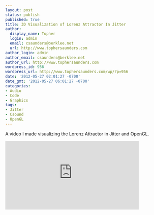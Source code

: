 ```yaml
---
layout: post
status: publish
published: true
title: 3D Visualization of Lorenz Attractor In Jitter
author:
  display_name: Topher
  login: admin
  email: csaunders@berklee.net
  url: http://www.tophersaunders.com
author_login: admin
author_email: csaunders@berklee.net
author_url: http://www.tophersaunders.com
wordpress_id: 956
wordpress_url: http://www.tophersaunders.com/wp/?p=956
date: '2012-05-27 02:01:27 -0700'
date_gmt: '2012-05-27 06:01:27 -0700'
categories:
- Audio
- Code
- Graphics
tags:
- Jitter
- Csound
- OpenGL
---
```

<p>A video I made visualizing the Lorenz Attractor in Jitter and OpenGL.</p>
<p><iframe width="420" height="215" src="http:&#47;&#47;www.youtube.com&#47;embed&#47;ibbqlb5q5bw" frameborder="0" allowfullscreen><&#47;iframe></p>
<p><a href="http:&#47;&#47;www.tophersaunders.com&#47;wp&#47;wp-content&#47;uploads&#47;2012&#47;05&#47;Screen-shot-2013-12-18-at-4.22.10-PM.png"><img src="http:&#47;&#47;www.tophersaunders.com&#47;wp&#47;wp-content&#47;uploads&#47;2012&#47;05&#47;Screen-shot-2013-12-18-at-4.22.10-PM-300x172.png" alt="lorenz attractor in jitter" width="300" height="172" class="aligncenter size-medium wp-image-1635" &#47;><&#47;a></p>
